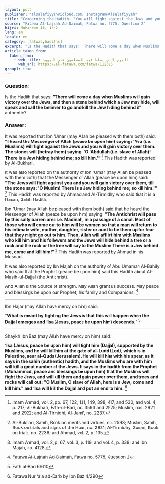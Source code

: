 ```yaml
---
layout: post
publisher: "alsalafiyyah@icloud.com, Instagram@Alsalafiyyah"
title: "Concerning the Hadith: 'You will fight against the Jews and you will gain victory over them.'"
source: "Fatawa Al-Lajnah Ad-Daimah, Fatwa no. 5775, Question 2"
hijri: Muharram 13, 1442
lang: en
locale: en
category: [fatwas,hadiths]
excerpt: "Is the Hadith that says: 'There will come a day when Muslims will gain victory over the Jews, and then a stone behind which a Jew may hide, will speak and call the believer to go and kill the Jew hiding behind it' authentic?"
article_taken_from: 
  taken_from:
    - web_title: اليوم الذي يسلط فيه المسلمون على اليهود
      web_url: https://al-fatawa.com/fatwa/112385
group1: true
---
```


### Question:
Is the Hadith that says: **"There will come a day when Muslims will gain victory over the Jews, and then a stone behind which a Jew may hide, will speak and call the believer to go and kill the Jew hiding behind it"** authentic?
 
### Answer:
It was reported that Ibn 'Umar (may Allah be pleased with them both) said: **"I heard the Messenger of Allah (peace be upon him) saying: 'You (i.e. Muslims) will fight against the Jews and you will gain victory over them. The stones will (betray them) saying: 'O 'Abdullah (i.e. slave of Allah)! There is a Jew hiding behind me; so kill him.'”** [^1] This Hadith was reported by Al-Bukhari. 

It was also reported on the authority of Ibn 'Umar (may Allah be pleased with them both) that the Messenger of Allah (peace be upon him) said: **"The Jews will fight against you and you will gain victory over them, till the stone says: 'O Muslim! There is a Jew hiding behind me; so kill him.'"** [^2] This Hadith was reported by Ahmad and Al-Tirmidhy who said that it is a Hasan, Sahih Hadith. 

Ibn 'Umar (may Allah be pleased with them both) said that he heard the Messenger of Allah (peace be upon him) saying: **"The Antichrist will pass by this salty barren area i.e. Madinah, in a passage of a canal. Most of those who will come out to him will be women so that a man will return to his intimate wife, mother, daughter, sister or aunt to tie them up for fear that they might go out to him. Then, Allah will afflict him with Muslims who kill him and his followers and the Jews will hide behind a tree or a rock and the rock or the tree will say to the Muslim: There is a Jew behind me, come and kill him!"** [^3] This Hadith was reported by Ahmad in his Musnad. 

It was also reported by Ibn Majah on the authority of Abu Umamah Al-Bahily who said that the Prophet (peace be upon him) said this Hadith about Al-Masih-ul-Dajjal (the Antichrist).

And Allah is the Source of strength. May Allah grant us success. May peace and blessings be upon our Prophet, his family and Companions. [^4]

---

Ibn Hajar (may Allah have mercy on him) said: 

"**What is meant by fighting the Jews is that this will happen when the Dajjal emerges and ‘Isa (Jesus, peace be upon him) descends.**" [^5]

---

Shaykh Ibn Baz (may Allah have mercy on him) said: 

**‘Isa (Jesus, peace be upon him) will fight him (Dajjal), supported by the Muslims, and he will kill him at the gate of al-Ludd (Lod), which is in Palestine, near al-Quds (Jerusalem). He will kill him with his spear, as it says in the sahih (authentic) hadith, and the Muslims who are with him will kill a great number of the Jews. It says in the hadith from the Prophet (Muhammad, peace and blessings be upon him) that the Muslims will fight the Jews, and will kill them and gain power over them, and trees and rocks will call out: "O Muslim, O slave of Allah, here is a Jew; come and kill him." and ‘Isa will kill the Dajjal and put an end to him.** [^6]

[^1]: Imam Ahmad, vol. 2, pp. 67, 122, 131, 149, 398, 417, and 530, and vol. 4, p. 217; Al-Bukhari, Fath-ul-Bari, no. 3593 and 2925; Muslim, nos. 2921 and 2922; and Al-Tirmidhi, Al-Jami', no. 2237.
[^2]: Al-Bukhari, Sahih, Book on merits and virtues, no. 2593; Muslim, Sahih, Book on trials and signs of the Hour, no. 2921; Al-Tirmidhy, Sunan, Book on trials, no. 2236; and Ahmad, vol. 2, p. 135.
[^3]: Imam Ahmad, vol. 2, p. 67, vol. 3, p. 119, and vol. 4, p. 338; and Ibn Majah, no. 4128.
[^4]: Fatawa Al-Lajnah Ad-Daimah, Fatwa no. 5775, Question 2
[^5]: Fath al-Bari 6/610
[^6]: Fatawa Nur ‘ala ad-Darb by Ibn Baz 4/290

